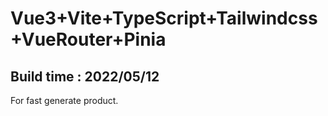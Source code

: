 # Vue3+Vite+TypeScript+Tailwindcss+VueRouter+Pinia
## Build time : 2022/05/12

For fast generate product.